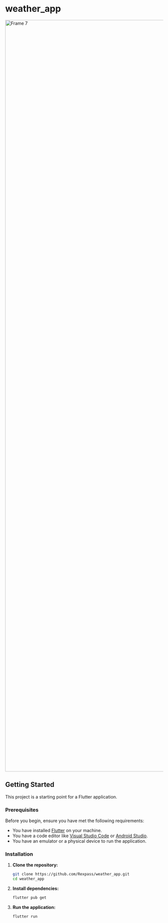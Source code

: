 # weather_app

<img width="2396" alt="Frame 7" src="https://github.com/user-attachments/assets/c306c41a-e1b8-4cfa-bb54-ebbe5fffcef3" />


## Getting Started

This project is a starting point for a Flutter application.

### Prerequisites

Before you begin, ensure you have met the following requirements:

- You have installed [Flutter](https://flutter.dev/docs/get-started/install) on your machine.
- You have a code editor like [Visual Studio Code](https://code.visualstudio.com/) or [Android Studio](https://developer.android.com/studio).
- You have an emulator or a physical device to run the application.

### Installation

1. **Clone the repository:**

   ```sh
   git clone https://github.com/Rexpass/weather_app.git
   cd weather_app
   ```

2. **Install dependencies:**

   ```sh
   flutter pub get
   ```

3. **Run the application:**

   ```sh
   flutter run
   ```
